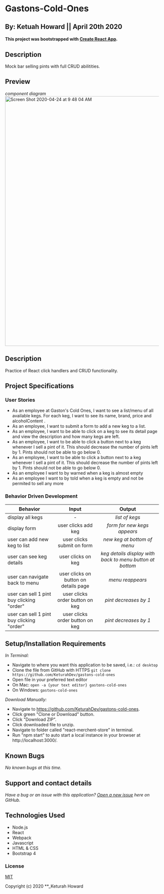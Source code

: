 # Gastons-Cold-Ones
## By: Ketuah Howard || April 20th 2020
#### This project was bootstrapped with [Create React App](https://github.com/facebook/create-react-app).

## Description 

Mock bar selling pints with full CRUD abilitities.

## Preview
*component diagram*
<img width="815" alt="Screen Shot 2020-04-24 at 9 48 04 AM" src="https://user-images.githubusercontent.com/32975967/80236977-cae7a980-8610-11ea-8eff-2098cb79edc7.png">

<!-- **[Deployed Applicatoin](https://keturahdev.github.io/pet-lovers-only/)** -->

## Description

Practice of React click handlers and CRUD functionality.

## Project Specifications
### User Stories
* As an employee at Gaston's Cold Ones, I want to see a list/menu of all available kegs. For each keg, I want to see its name, brand, price and alcoholContent .
* As an employee, I want to submit a form to add a new keg to a list.
* As an employee, I want to be able to click on a keg to see its detail page and view the description and how many kegs are left.
* As an employee, I want to be able to click a button next to a keg whenever I sell a pint of it. This should decrease the number of pints left by 1. Pints should not be able to go below 0.
* As an employee, I want to be able to click a button next to a keg whenever I sell a pint of it. This should decrease the number of pints left by 1. Pints should not be able to go below 0.
* As an employee I want to by warned when a keg is almost empty
* As an employee I want to by told when a keg is empty and not be permited to sell any more

### Behavior Driven Development

|Behavior|Input|Output|
|---|:---:|:---:|
|display all kegs|-|*list of kegs*|
|display form|user clicks add keg|*form for new kegs appears*|
|user can add new keg to list|user clicks submit on form|*new keg at bottom of menu*|
|user can see keg details|user clicks on keg|*keg details display with back to menu button at bottom*|
|user can navigate back to menu |user clicks on button on details page|*menu reappears*|
|user can sell 1 pint buy clicking "order" |user clicks order button on keg|*pint decreases by 1*|
|user can sell 1 pint buy clicking "order" |user clicks order button on keg|*pint decreases by 1*|


## Setup/Installation Requirements

_In Terminal:_

* Navigate to where you want this application to be saved, i.e.:
```cd desktop```
* Clone the file from GitHub with HTTPS
```git clone https://github.com/KeturahDev/gastons-cold-ones```
* Open file in your preferred text editor
* On Mac: ```open -a {your text editor} gastons-cold-ones```
* On Windows: ```gastons-cold-ones```

_Download Manually:_

* Navigate to https://github.com/KeturahDev/gastons-cold-ones.
* Click green "Clone or Download" button.
* Click "Download ZIP".
* Click downloaded file to unzip.
* Navigate to folder called "react-merchent-store" in terminal.
* Run "npm start" to auto start a local instance in your browser at http://localhost:3000/.


## Known Bugs

_No known bugs at this time._

## Support and contact details

_Have a bug or an issue with this application? [Open a new issue](https://github.com/KeturahDev/gastons-cold-ones/issues) here on GitHub._

## Technologies Used

* Node.js
* React
* Webpack
* Javascript
* HTML & CSS
* Bootstrap 4

### License

[MIT](https://choosealicense.com/licenses/mit/)

Copyright (c) 2020 **_Keturah Howard